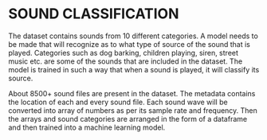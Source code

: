 # SOUND CLASSIFICATION
The dataset contains sounds from 10 different categories. A model needs to be made that will recognize as to what type of source of the sound that is played.
Categories such as dog barking, children playing, siren, street music etc. are some of the sounds that are included in the dataset.
The model is trained in such a way that when a sound is played, it will classify its source.

About 8500+ sound files are present in the dataset. The metadata contains the location of each and every sound file.
Each sound wave will be converted into array of numbers as per its sample rate and frequency.
Then the arrays and sound categories are arranged in the form of a dataframe and then trained into a machine learning model.
